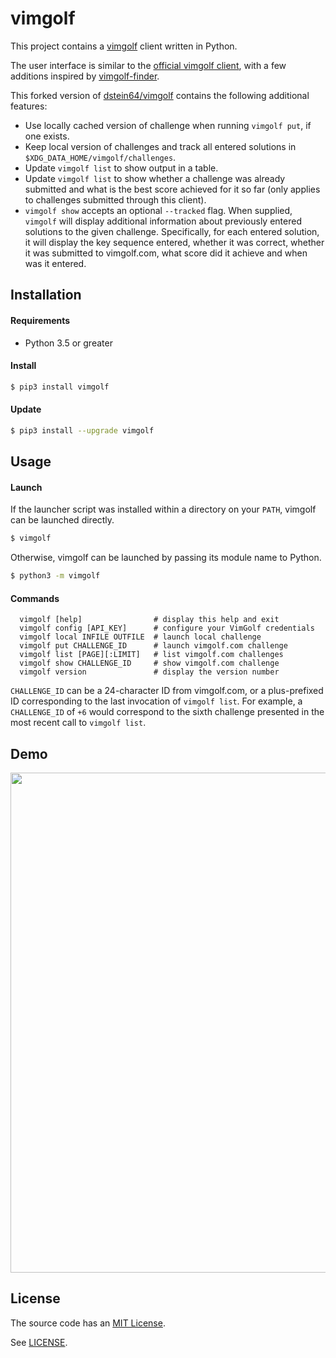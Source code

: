 vimgolf
=======

This project contains a [vimgolf](https://www.vimgolf.com/) client written in Python.

The user interface is similar to the [official vimgolf client](https://github.com/igrigorik/vimgolf),
with a few additions inspired by [vimgolf-finder](https://github.com/kciter/vimgolf-finder).

This forked version of [dstein64/vimgolf](https://github.com/dstein64/vimgolf) contains the following
additional features:

- Use locally cached version of challenge when running `vimgolf put`, if one exists.
- Keep local version of challenges and track all entered solutions in 
  `$XDG_DATA_HOME/vimgolf/challenges`.
- Update `vimgolf list` to show output in a table.
- Update `vimgolf list` to show whether a challenge was already submitted and 
  what is the best score achieved for it so far (only applies to challenges submitted through
  this client).
- `vimgolf show` accepts an optional `--tracked` flag. When supplied, `vimgolf` will display
  additional information about previously entered solutions to the given challenge.
  Specifically, for each entered solution, it will display the key sequence entered, whether
  it was correct, whether it was submitted to vimgolf.com, what score did it achieve and when
  was it entered.
  

Installation
------------

#### Requirements

- Python 3.5 or greater

#### Install

```sh
$ pip3 install vimgolf
```

#### Update

```sh
$ pip3 install --upgrade vimgolf
```

Usage
-----

#### Launch

If the launcher script was installed within a directory on your `PATH`, vimgolf can be launched
directly.

```sh
$ vimgolf
```

Otherwise, vimgolf can be launched by passing its module name to Python.

```sh
$ python3 -m vimgolf
```

#### Commands

```text
  vimgolf [help]                # display this help and exit
  vimgolf config [API_KEY]      # configure your VimGolf credentials
  vimgolf local INFILE OUTFILE  # launch local challenge
  vimgolf put CHALLENGE_ID      # launch vimgolf.com challenge
  vimgolf list [PAGE][:LIMIT]   # list vimgolf.com challenges
  vimgolf show CHALLENGE_ID     # show vimgolf.com challenge
  vimgolf version               # display the version number
```

`CHALLENGE_ID` can be a 24-character ID from vimgolf.com, or a plus-prefixed ID corresponding to the
last invocation of `vimgolf list`. For example, a `CHALLENGE_ID` of `+6` would correspond to the
sixth challenge presented in the most recent call to `vimgolf list`.

Demo
----

<img src="https://github.com/dstein64/vimgolf/blob/master/screencast.gif?raw=true" width="800"/>

License
-------

The source code has an [MIT License](https://en.wikipedia.org/wiki/MIT_License).

See [LICENSE](https://github.com/dstein64/vimgolf/blob/master/LICENSE).
